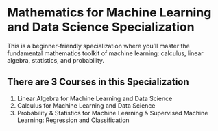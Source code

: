 # Mathematics for Machine Learning and Data Science Specialization

This is a beginner-friendly specialization where you’ll master the fundamental mathematics toolkit of machine learning: calculus, linear algebra, statistics, and probability.

## There are 3 Courses in this Specialization
1. Linear Algebra for Machine Learning and Data Science
2. Calculus for Machine Learning and Data Science
3. Probability & Statistics for Machine Learning &  Supervised Machine Learning: Regression and Classification
